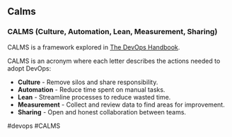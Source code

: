 ## Calms

### CALMS (Culture, Automation, Lean, Measurement, Sharing)

CALMS is a framework explored in [The DevOps Handbook](https://www.amazon.com.au/Devops-Handbook-World-Class-Reliability-Organizations/dp/1950508404/ref=sr_1_1?crid=22X11LJN7ZYVQ&keywords=the+devops+handbook&qid=1643682944&sprefix=the+devops+handbook%2Caps%2C265&sr=8-1).

CALMS is an acronym where each letter describes the actions needed to adopt DevOps:

-   **Culture** - Remove silos and share responsibility.
-   **Automation** - Reduce time spent on manual tasks.
-   **Lean** - Streamline processes to reduce wasted time.
-   **Measurement** - Collect and review data to find areas for improvement.
-   **Sharing** - Open and honest collaboration between teams.

#devops 
#CALMS